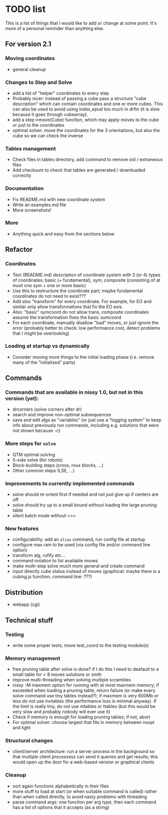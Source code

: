 # TODO list

This is a list of things that I would like to add or change at some point.
It's more of a personal reminder than anything else.

## For version 2.1
### Moving coordinates
* general cleanup
### Changes to Step and Solve
* add a list of "helper" coordinates to every step
* Probably nicer: instead of passing a cube pass a structure "cube description"
  which can contain coordinates and one or more cubes.
  This can also be used to avoid using index_epud too much in drfin
  (it is slow because it goes through cubearray).
* add a step->move(Cube) function, which may apply moves to the cube or just to
  the coordinates
* optimal solver: move the coordinates for the 3 orientations, but also the
  cube so we can check the inverse
### Tables management
* Check files in tables directory, add command to remove old / extraneous files
* Add checksum to check that tables are generated / downloaded correctly
### Documentation
* Fix README.md with new coordinate system
* Write an examples.md file
* More screenshots!
### More
* Anything quick and easy from the sections below

## Refactor
### Coordinates
* Text (README.md) description of coordinate system with 3 (or 4) types of
  coordinates: basic (+ fundamental), sym, composite (consisting of at most
  one sym + one or more basic)
* Use this to restructure the coordinate part; maybe fundamental coordinates
  do not need to exist???
* Add also "transform" for every coordinate. For example, for EO and similar
  only allow transformations that fix the EO axis.
* Also: "basic" symcoord do not allow trans, composite coordinates assume
  the transformation fixes the basic sumcoord
* For each coordinate, manually disallow "bad" moves, or just ignore the error
  (probably better to check: low performance cost, detect problems that I might
  be overlooking)
### Loading at startup vs dynamically
* Consider moving more things to the initial loading phase (i.e. remove
  many of the "initialized" parts)


## Commands

### Commands that are available in nissy 1.0, but not in this version (yet):
* drcorners (solve corners after dr)
* search and improve non-optimal subsequences
* save and edit algs as "variables"
  (or just use a "logging system" to keep info about previously run commands,
including e.g. solutions that were not shown because -c)

### More steps for `solve`
* QTM optimal solving
* 5-side solve (for robots)
* Block-building steps (cross, roux blocks, ...)
* Other common steps (LSE, ...)

### Improvements to currently implemented commands
* solve should re-orient first if needed and not just give up if centers are off
* solve should try up to a small bound without loading the large pruning table
* silent batch mode without >>>

### New features
* configurability: add an `alias` command, run config file at startup
* configure max ram to be used (via config file and/or command line option)
* transform alg, rufify etc...
* command notation to list available moves
* make multi-step solve much more general and create command
* input directly cube status instead of moves
  (graphical: maybe there is a cubing.js function; command line: ???)

## Distribution
* webapp (cgi)

## Technical stuff

### Testing
* write some proper tests, move test_coord to the testing module(s)

### Memory management
* free pruning table after solve is done? if I do this I need to deafault to a
  small table for < 8 moves solutions or smth
* improve multi-threading when solving multiple scrambles
* nissy -M maxmem option for running with at most maxmem memory; if exceeded
  when loading a pruning table, return failure (or make every solve command
  use tiny tables instead?); if maxmem is very 600Mb or
  less do not use invtables (the performance loss is minimal anyway). If the
  limit is really tiny, do not use mtables or ttables (but this would be
  very slow and probably nobody will ever use it)
* Check if memory is enough for loading pruning tables; if not, abort
* For optimal solver: choose largest that fits in memory between nxopt and light

### Structural changes
* client/server architecture: run a server process in the background so that
  multiple client processess can send it queries and get results; this would
  open up the door for a web-based version or graphical clients

### Cleanup
* sort again functions alphabetically in their files
* more stuff to load at start (or when suitable command is called) rather
  than when called directly, to avoid nasty problems with threading
* parse command args: one function per arg type, then each command has
  a list of options that it accepts (as a string)
